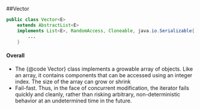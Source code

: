 ##Vector

```java
public class Vector<E>
    extends AbstractList<E>
    implements List<E>, RandomAccess, Cloneable, java.io.Serializable{
        ...
    }
```


#### Overall
- The {@code Vector} class implements a growable array of objects. Like an array, it contains components that can be accessed using an integer index. The size of the array can grow or shrink
- Fail-fast. Thus, in the face of concurrent modification, the iterator fails quickly and cleanly, rather than risking arbitrary, non-deterministic behavior at an undetermined time in the future.